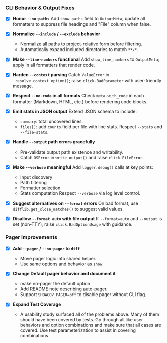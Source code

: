 ### CLI Behavior & Output Fixes

- [x] **Honor `--no-paths`**
  Add `show_paths` field to `OutputMeta`; update all formatters to suppress file headings and "File" column when false.

- [x] **Normalize `--include` / `--exclude` behavior**
  - Normalize all paths to project-relative form before filtering.
  - Automatically expand included directories to match `**/*`.

- [x] **Make `--line-numbers` functional**
  Add `show_line_numbers` to `OutputMeta`; apply in all formatters that render code.

- [x] **Harden `--context` parsing**
  Catch `ValueError` in `_resolve_context_option()`; raise `click.BadParameter` with user-friendly message.

- [x] **Respect `--no-code` in all formats**
  Check `meta.with_code` in each formatter (Markdown, HTML, etc.) before rendering code blocks.

- [x] **Emit stats in JSON output**
  Extend JSON schema to include:
  - `summary`: total uncovered lines.
  - `files[]`: add `counts` field per file with line stats.
  Respect `--stats` and `--file-stats`.

- [x] **Handle `--output` path errors gracefully**
  - Pre-validate output path existence and writability.
  - Catch `OSError` in `write_output()` and raise `click.FileError`.

- [x] **Make `--verbose` meaningful**
  Add `logger.debug()` calls at key points:
  - Input discovery
  - Path filtering
  - Formatter selection
  - Stats computation
  Respect `--verbose` via log level control.

- [x] **Suggest alternatives on `--format` errors**
  On bad format, use `difflib.get_close_matches()` to suggest valid values.

- [x] **Disallow `--format auto` with file output**
  If `--format=auto` and `--output` is set (non-TTY), raise `click.BadOptionUsage` with guidance.

### Pager Improvements

- [x] **Add `--pager` / `--no-pager` to `diff`**
  - Move pager logic into shared helper.
  - Use same options and behavior as `show`.

- [x] **Change Default pager behavior and document it**
  - make no-pager the default option
  - Add README note describing auto-pager.
  - Support `SHOWCOV_PAGER=off` to disable pager without CLI flag.

- [x] **Expand Test Coverage**
  - A usability study surfaced all of the problems above. Many of them should have been covered by tests. Go through all like user behaviors and option combinations and make sure that all cases are covered. Use test parameterization to assist in covering combinations
